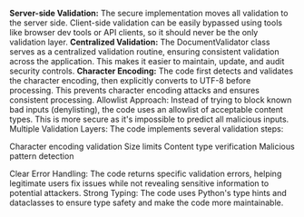 **Server-side Validation:** The secure implementation moves all validation to the server side. Client-side validation can be easily bypassed using tools like browser dev tools or API clients, so it should never be the only validation layer.
**Centralized Validation:** The DocumentValidator class serves as a centralized validation routine, ensuring consistent validation across the application. This makes it easier to maintain, update, and audit security controls.
**Character Encoding:** The code first detects and validates the character encoding, then explicitly converts to UTF-8 before processing. This prevents character encoding attacks and ensures consistent processing.
Allowlist Approach: Instead of trying to block known bad inputs (denylisting), the code uses an allowlist of acceptable content types. This is more secure as it's impossible to predict all malicious inputs.
Multiple Validation Layers: The code implements several validation steps:

Character encoding validation
Size limits
Content type verification
Malicious pattern detection


Clear Error Handling: The code returns specific validation errors, helping legitimate users fix issues while not revealing sensitive information to potential attackers.
Strong Typing: The code uses Python's type hints and dataclasses to ensure type safety and make the code more maintainable.
